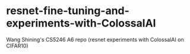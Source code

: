 # resnet-fine-tuning-and-experiments-with-ColossalAI
Wang Shining's CS5246 A6 repo (resnet experiments with ColossalAI on CIFAR10)
